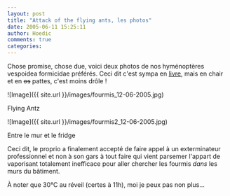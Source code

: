 ```yaml
---
layout: post
title: "Attack of the flying ants, les photos"
date: 2005-06-11 15:25:11
author: Hoedic
comments: true
categories: 
---
```



Chose promise, chose due, voici deux photos de nos hyménoptères vespoidea formicidae préférés. Ceci dit c'est sympa en [livre](http://www.amazon.fr/exec/obidos/ASIN/B00005RHOP/), mais en chair et en <strike>os</strike> pattes, c'est moins drôle !

![Image]({{ site.url }}/images/fourmis_12-06-2005.jpg)
<div class="photoattrib">Flying Antz</div>



![Image]({{ site.url }}/images/fourmis2_12-06-2005.jpg)
<div class="photoattrib">Entre le mur et le fridge</div>



Ceci dit, le proprio a finalement accepté de faire appel à un exterminateur professionnel et non à son gars à tout faire qui vient parsemer l'appart de vaporisant totalement inefficace pour aller chercher les fourmis *dans* les murs du bâtiment.

À noter que 30°C au réveil (certes à 11h), moi je peux pas non plus...